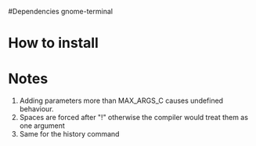 #Dependencies
gnome-terminal

# How to install

#

# Notes
1. Adding parameters more than MAX_ARGS_C causes undefined behaviour.
2. Spaces are forced after "!" otherwise the compiler would treat them as one argument
3. Same for the history command
